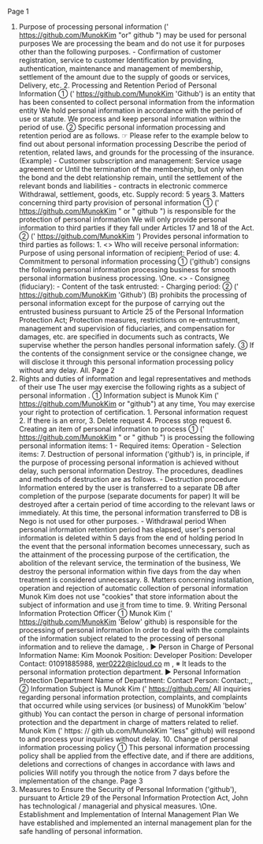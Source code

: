 
Page 1
1. Purpose of processing personal information (' https://github.com/MunokKim "or" github ") may be used for personal purposes We are processing the beam and do not use it for purposes other than the following purposes. - Confirmation of customer registration, service to customer Identification by providing, authentication, maintenance and management of membership, settlement of the amount due to the supply of goods or services, Delivery, etc. 2. Processing and Retention Period of Personal Information ① (' https://github.com/MunokKim 'Github') is an entity that has been consented to collect personal information from the information entity We hold personal information in accordance with the period of use or statute. We process and keep personal information within the period of use. ② Specific personal information processing and retention period are as follows. ☞ Please refer to the example below to find out about personal information processing Describe the period of retention, related laws, and grounds for the processing of the insurance. (Example) - Customer subscription and management: Service usage agreement or Until the termination of the membership, but only when the bond and the debt relationship remain, until the settlement of the relevant bonds and liabilities - contracts in electronic commerce Withdrawal, settlement, goods, etc. Supply record: 5 years 3. Matters concerning third party provision of personal information ① (' https://github.com/MunokKim " or " github ") is responsible for the protection of personal information We will only provide personal information to third parties if they fall under Articles 17 and 18 of the Act. ② (' https://github.com/MunokKim ') Provides personal information to third parties as follows: 1. <> Who will receive personal information: Purpose of using personal information of recipient: Period of use: 4. Commitment to personal information processing ① ('github') consigns the following personal information processing business for smooth personal information business processing. \One. <> - Consignee (fiduciary): - Content of the task entrusted: - Charging period: ② (' https://github.com/MunokKim 'Github') (B) prohibits the processing of personal information except for the purpose of carrying out the entrusted business pursuant to Article 25 of the Personal Information Protection Act; Protection measures, restrictions on re-entrustment, management and supervision of fiduciaries, and compensation for damages, etc. are specified in documents such as contracts, We supervise whether the person handles personal information safely. ③ If the contents of the consignment service or the consignee change, we will disclose it through this personal information processing policy without any delay. All.
Page 2
5. Rights and duties of information and legal representatives and methods of their use The user may exercise the following rights as a subject of personal information . ① Information subject is Munok Kim (' https://github.com/MunokKim or "github") at any time, You may exercise your right to protection of certification. 1. Personal information request 2. If there is an error, 3. Delete request 4. Process stop request 6. Creating an item of personal information to process ① (' https://github.com/MunokKim " or " github ") is processing the following personal information items: 1 <Time management> - Required items: Operation - Selection items: 7. Destruction of personal information ('github') is, in principle, if the purpose of processing personal information is achieved without delay, such personal information Destroy. The procedures, deadlines and methods of destruction are as follows. - Destruction procedure Information entered by the user is transferred to a separate DB after completion of the purpose (separate documents for paper) It will be destroyed after a certain period of time according to the relevant laws or immediately. At this time, the personal information transferred to DB is Nego is not used for other purposes. - Withdrawal period When personal information retention period has elapsed, user's personal information is deleted within 5 days from the end of holding period In the event that the personal information becomes unnecessary, such as the attainment of the processing purpose of the certification, the abolition of the relevant service, the termination of the business, We destroy the personal information within five days from the day when treatment is considered unnecessary. 8. Matters concerning installation, operation and rejection of automatic collection of personal information Munok Kim does not use "cookies" that store information about the subject of information and use it from time to time. 9. Writing Personal Information Protection Officer ① Munok Kim (' https://github.com/MunokKim 'Below' github) is responsible for the processing of personal information In order to deal with the complaints of the information subject related to the processing of personal information and to relieve the damage, . ▶ Person in Charge of Personal Information Name: Kim Moonok Position: Developer Position: Developer Contact: 01091885988, wer0222@icloud.co m , ※ It leads to the personal information protection department. ▶ Personal Information Protection Department Name of Department: Contact Person: Contact:,, ② Information Subject is Munok Kim (' https://github.com/ All inquiries regarding personal information protection, complaints, and complaints that occurred while using services (or business) of MunokKim 'below' github) You can contact the person in charge of personal information protection and the department in charge of matters related to relief. Munok Kim (' https: // gith ub.com/MunokKim "less" github) will respond to and process your inquiries without delay. 10. Change of personal information processing policy ① This personal information processing policy shall be applied from the effective date, and if there are additions, deletions and corrections of changes in accordance with laws and policies Will notify you through the notice from 7 days before the implementation of the change.
Page 3
11. Measures to Ensure the Security of Personal Information ('github'), pursuant to Article 29 of the Personal Information Protection Act, John has technological / managerial and physical measures. \One. Establishment and Implementation of Internal Management Plan We have established and implemented an internal management plan for the safe handling of personal information.